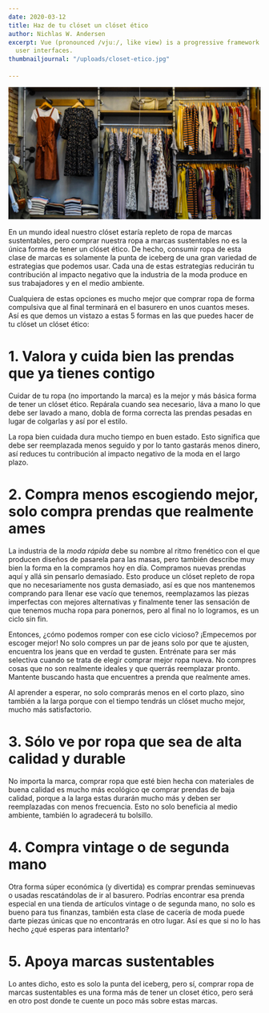 ```yaml
---
date: 2020-03-12
title: Haz de tu clóset un clóset ético
author: Nichlas W. Andersen
excerpt: Vue (pronounced /vjuː/, like view) is a progressive framework for building
  user interfaces.
thumbnailjournal: "/uploads/closet-etico.jpg"

---
```

![](/uploads/closet-etico.jpg "Haz de tu clóset un clóset ético")

En un mundo ideal nuestro clóset estaría repleto de ropa de marcas sustentables, pero comprar nuestra ropa a marcas sustentables no es la única forma de tener un clóset ético. De hecho, consumir ropa de esta clase de marcas es solamente la punta de iceberg de una gran variedad de estrategias que podemos usar. Cada una de estas estrategias reducirán tu contribución al impacto negativo que la industria de la moda produce en sus trabajadores y en el medio ambiente.

Cualquiera de estas opciones es mucho mejor que comprar ropa de forma compulsiva que al final terminará en el basurero en unos cuantos meses. Así es que demos un vistazo a estas 5 formas en las que puedes hacer de tu clóset un clóset ético:

# 1. Valora y cuida bien las prendas que ya tienes contigo

Cuidar de tu ropa (no importando la marca) es la mejor y más básica forma de tener un clóset ético. Repárala cuando sea necesario, láva a mano lo que debe ser lavado a mano, dobla de forma correcta las prendas pesadas en lugar de colgarlas y así por el estilo.

La ropa bien cuidada dura mucho tiempo en buen estado. Esto significa que debe ser reemplazada menos seguido y por lo tanto gastarás menos dinero, así reduces tu contribución al impacto negativo de la moda en el largo plazo.

# 2. Compra menos escogiendo mejor, solo compra prendas que realmente ames

La industria de la _moda rápida_ debe su nombre al ritmo frenético con el que producen diseños de pasarela para las masas, pero también describe muy bien la forma en la compramos hoy en día. Compramos nuevas prendas aquí y allá sin pensarlo demasiado. Esto produce un clóset repleto de ropa que no necesariamente nos gusta demasiado, así es que nos mantenemos comprando para llenar ese vacío que tenemos, reemplazamos las piezas imperfectas con mejores alternativas y finalmente tener las sensación de que tenemos mucha ropa para ponernos, pero al final no lo logramos, es un ciclo sin fin.

Entonces, ¿cómo podemos romper con ese ciclo vicioso? ¡Empecemos por escoger mejor! No solo compres un par de jeans solo por que te ajusten, encuentra los jeans que en verdad te gusten. Entrénate para ser más selectiva cuando se trata de elegir comprar mejor ropa nueva. No compres cosas que no son realmente ideales y que querrás reemplazar pronto. Mantente buscando hasta que encuentres a prenda que realmente ames.

Al aprender a esperar, no solo comprarás menos en el corto plazo, sino también a la larga porque con el tiempo tendrás un clóset mucho mejor, mucho más satisfactorio.

# 3. Sólo ve por ropa que sea de alta calidad y durable

No importa la marca, comprar ropa que esté bien hecha con materiales de buena calidad es mucho más ecológico qe comprar prendas de baja calidad, porque a la larga estas durarán mucho más y deben ser reemplazadas con menos frecuencia. Esto no solo beneficia al medio ambiente, también lo agradecerá tu bolsillo.

# 4. Compra vintage o de segunda mano

Otra forma súper económica (y divertida) es comprar prendas seminuevas o usadas rescatándolas de ir al basurero. Podrías encontrar esa prenda especial en una tienda de artículos vintage o de segunda mano, no solo es bueno para tus finanzas, también esta clase de cacería de moda puede darte piezas únicas que no encontrarás en otro lugar. Así es que si no lo has hecho ¿qué esperas para intentarlo?

# 5. Apoya marcas sustentables

Lo antes dicho, esto es solo la punta del iceberg, pero sí, comprar ropa de marcas sustentables es una forma más de tener un closet ético, pero será en otro post donde te cuente un poco más sobre estas marcas.